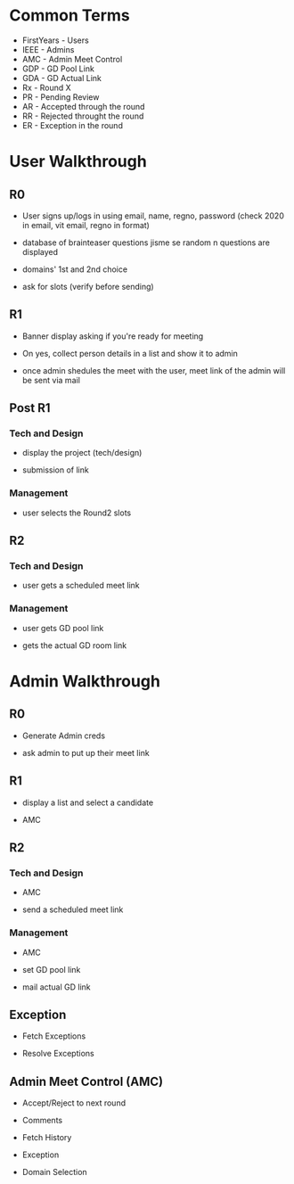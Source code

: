 # Common Terms

- FirstYears - Users
- IEEE - Admins
- AMC - Admin Meet Control
- GDP - GD Pool Link
- GDA - GD Actual Link
- Rx - Round X
- PR - Pending Review
- AR - Accepted through the round
- RR - Rejected throught the round
- ER - Exception in the round 

# User Walkthrough

## R0

- User signs up/logs in using email, name, regno, password (check 2020 in email, vit email, regno in format)

- database of brainteaser questions jisme se random n questions are displayed  

- domains' 1st and 2nd choice

- ask for slots (verify before sending)

## R1

- Banner display asking if you're ready for meeting

- On yes, collect person details in a list and show it to admin

- once admin shedules the meet with the user, meet link of the admin will be sent via mail

## Post R1 

### Tech and Design

- display the project (tech/design)

- submission of link

### Management

- user selects the Round2 slots


## R2 

### Tech and Design

- user gets a scheduled meet link

### Management

- user gets GD pool link

- gets the actual GD room link


# Admin Walkthrough

## R0

- Generate Admin creds

- ask admin to put up their meet link


## R1

- display a list and select a candidate

- AMC


## R2 

### Tech and Design

- AMC

- send a scheduled meet link

### Management

- AMC

- set GD pool link

- mail actual GD link

## Exception

- Fetch Exceptions

- Resolve Exceptions

## Admin Meet Control (AMC)

- Accept/Reject to next round

- Comments

- Fetch History

- Exception

- Domain Selection
